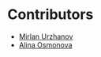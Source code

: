 # Contributors

- [Mirlan Urzhanov](https://github.com/zhanybekovych)
- [Alina Osmonova](https://github.com/Aizali)